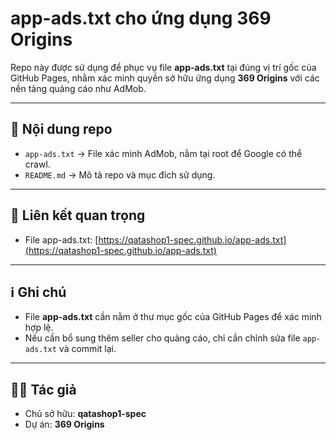 # app-ads.txt cho ứng dụng 369 Origins

Repo này được sử dụng để phục vụ file **app-ads.txt** tại đúng vị trí gốc của GitHub Pages, nhằm xác minh quyền sở hữu ứng dụng **369 Origins** với các nền tảng quảng cáo như AdMob.

---

## 📂 Nội dung repo
- `app-ads.txt` → File xác minh AdMob, nằm tại root để Google có thể crawl.
- `README.md` → Mô tả repo và mục đích sử dụng.

---

## 🔗 Liên kết quan trọng
- File app-ads.txt: [https://qatashop1-spec.github.io/app-ads.txt](https://qatashop1-spec.github.io/app-ads.txt)

---

## ℹ️ Ghi chú
- File **app-ads.txt** cần nằm ở thư mục gốc của GitHub Pages để xác minh hợp lệ.
- Nếu cần bổ sung thêm seller cho quảng cáo, chỉ cần chỉnh sửa file `app-ads.txt` và commit lại.

---

## 👨‍💻 Tác giả
- Chủ sở hữu: **qatashop1-spec**
- Dự án: **369 Origins**

